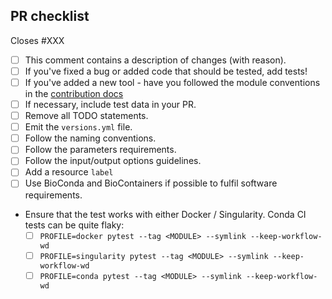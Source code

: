 <!-- markdownlint-disable -->
## PR checklist

Closes #XXX <!-- If this PR fixes an issue, please link it here! -->

- [ ] This comment contains a description of changes (with reason).
- [ ] If you've fixed a bug or added code that should be tested, add tests!
- [ ] If you've added a new tool - have you followed the module conventions in the [contribution docs](https://github.com/nf-core/modules/tree/master/.github/CONTRIBUTING.md)
- [ ] If necessary, include test data in your PR.
- [ ] Remove all TODO statements.
- [ ] Emit the `versions.yml` file.
- [ ] Follow the naming conventions.
- [ ] Follow the parameters requirements.
- [ ] Follow the input/output options guidelines.
- [ ] Add a resource `label`
- [ ] Use BioConda and BioContainers if possible to fulfil software requirements.
- Ensure that the test works with either Docker / Singularity. Conda CI tests can be quite flaky:
    - [ ] `PROFILE=docker pytest --tag <MODULE> --symlink --keep-workflow-wd`
    - [ ] `PROFILE=singularity pytest --tag <MODULE> --symlink --keep-workflow-wd`
    - [ ] `PROFILE=conda pytest --tag <MODULE> --symlink --keep-workflow-wd`
